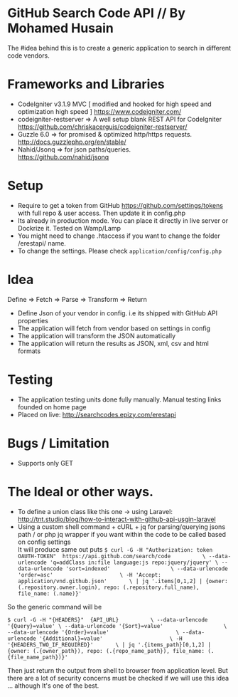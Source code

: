 # GitHub Search Code API // By Mohamed Husain


The #idea behind this is to create a generic application to search in different code vendors.



# Frameworks and Libraries  

- CodeIgniter v3.1.9 MVC [ modified and hooked for high speed and optimization high speed ]
https://www.codeigniter.com/ <br>
- codeigniter-restserver => A well setup blank REST API for CodeIgniter<br>
https://github.com/chriskacerguis/codeigniter-restserver/
- Guzzle 6.0 => for promised & optimized http/https requests.<br>
http://docs.guzzlephp.org/en/stable/<br>
- Nahid/Jsonq => for json paths/queries.<br>
https://github.com/nahid/jsonq<br>
# Setup
- Require to get a token from GitHub https://github.com/settings/tokens with full repo & user access. Then update it in config.php
- Its already in production mode. You can place it directly in live server or Dockrize it. Tested on Wamp/Lamp<br>
- You might need to change .htaccess if you want to change the folder /erestapi/ name.<br>
- To change the settings. Please check `application/config/config.php` <br>

# Idea
Define => Fetch => Parse => Transform => Return <br>

- Define Json of your vendor in config. i.e its shipped with GitHub API properties <br>
- The application will fetch from vendor based on settings in config<br>
- The application will transform the JSON automatically<br>
- The application will return the results as JSON, xml, csv and html formats<br>


# Testing
- The application testing units done fully manually. Manual testing links founded on home page<br>
- Placed on live: http://searchcodes.epizy.com/erestapi


# Bugs / Limitation 
- Supports only GET<br>


# The Ideal or other ways.
- To define a union class like this one -> using Laravel: http://tnt.studio/blog/how-to-interact-with-github-api-usgin-laravel <br>
- Using a custom shell command + cURL + jq for parsing/querying jsons path / or php jq wrapper if you want within the code to be called based on config settings<br>
It will produce same out puts
`$ curl -G -H "Authorization: token OAUTH-TOKEN"  https://api.github.com/search/code          \
     --data-urlencode 'q=addClass in:file language:js repo:jquery/jquery' \
     --data-urlencode 'sort=indexed'                   \
     --data-urlencode 'order=asc'                     \
     -H 'Accept: application/vnd.github.json'       \
     | jq '.items[0,1,2] | {owner: (.repository.owner.login), repo: (.repository.full_name), file_name: (.name)}'`<br>

So the generic command will be <br>

`$ curl -G -H "{HEADERS}"  {API_URL}          \
     --data-urlencode '{Query}=value' \
     --data-urlencode '{Sort}=value'                   \
     --data-urlencode '{Order}=value'                     \
     --data-urlencode '{Additional}=value'                     \
     -H '{HEADERS_TWO_IF_REQUIRED}'       \
     | jq '.{items_path}[0,1,2] | {owner: (.{owner_path}), repo: (.{repo_name_path}), file_name: (.{file_name_path})}'` <br>
     
Then just return the output from shell to browser from application level.
But there are a lot of security concerns must be checked if we will use this idea ... although It's one of the best.
